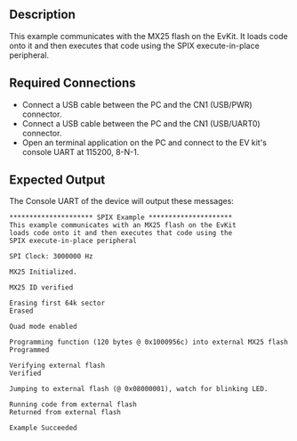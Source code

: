 ## Description

This example communicates with the MX25 flash on the EvKit. It loads code onto it and then executes that code using the SPIX execute-in-place peripheral.

## Required Connections

-   Connect a USB cable between the PC and the CN1 (USB/PWR) connector.
-   Connect a USB cable between the PC and the CN1 (USB/UART0) connector.
-   Open an terminal application on the PC and connect to the EV kit's console UART at 115200, 8-N-1.

## Expected Output

The Console UART of the device will output these messages:

```
********************* SPIX Example *********************
This example communicates with an MX25 flash on the EvKit
loads code onto it and then executes that code using the
SPIX execute-in-place peripheral

SPI Clock: 3000000 Hz

MX25 Initialized.

MX25 ID verified

Erasing first 64k sector
Erased

Quad mode enabled

Programming function (120 bytes @ 0x1000956c) into external MX25 flash
Programmed

Verifying external flash
Verified

Jumping to external flash (@ 0x08000001), watch for blinking LED.

Running code from external flash
Returned from external flash

Example Succeeded
```

